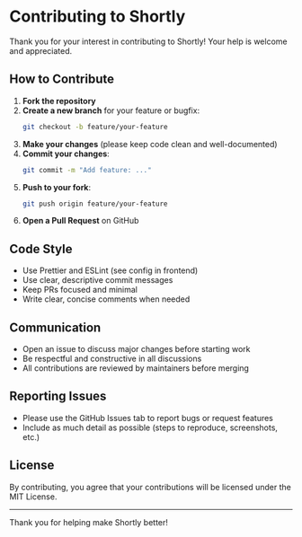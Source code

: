 # Contributing to Shortly

Thank you for your interest in contributing to Shortly! Your help is welcome and appreciated.

## How to Contribute

1. **Fork the repository**
2. **Create a new branch** for your feature or bugfix:
   ```bash
   git checkout -b feature/your-feature
   ```
3. **Make your changes** (please keep code clean and well-documented)
4. **Commit your changes**:
   ```bash
   git commit -m "Add feature: ..."
   ```
5. **Push to your fork**:
   ```bash
   git push origin feature/your-feature
   ```
6. **Open a Pull Request** on GitHub

## Code Style
- Use Prettier and ESLint (see config in frontend)
- Use clear, descriptive commit messages
- Keep PRs focused and minimal
- Write clear, concise comments when needed

## Communication
- Open an issue to discuss major changes before starting work
- Be respectful and constructive in all discussions
- All contributions are reviewed by maintainers before merging

## Reporting Issues
- Please use the GitHub Issues tab to report bugs or request features
- Include as much detail as possible (steps to reproduce, screenshots, etc.)

## License
By contributing, you agree that your contributions will be licensed under the MIT License.

---
Thank you for helping make Shortly better! 